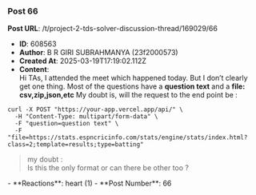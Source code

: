 ### Post 66
**Post URL**: /t/project-2-tds-solver-discussion-thread/169029/66
- **ID**: 608563
- **Author**: B R GIRI SUBRAHMANYA (23f2000573)
- **Created At**: 2025-03-19T17:19:02.112Z
- **Content**:  
  Hi TAs,
I attended the meet which happened today. But I don’t clearly get one thing.
Most of the questions have a <strong>question text</strong> and a <strong>file: csv,zip,json,etc</strong>
My doubt is, will the request to the end point be :
<pre><code class="lang-auto">curl -X POST "https://your-app.vercel.app/api/" \
  -H "Content-Type: multipart/form-data" \
  -F "question=question text" \
  -F "file=https://stats.espncricinfo.com/stats/engine/stats/index.html?class=2;template=results;type=batting"
</code></pre>
<blockquote>
my doubt :<br>
Is this the only format or can there be other too ?
</blockquote>
- **Reactions**: heart (1)
- **Post Number**: 66

